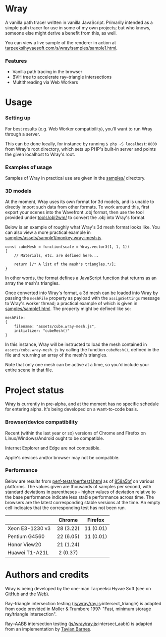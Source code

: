 # Wray
A vanilla path tracer written in vanilla JavaScript. Primarily intended as a simple path tracer for use in some of my own projects; but who knows, someone else might derive a benefit from this, as well.

You can view a live sample of the renderer in action at [tarpeeksihyvaesoft.com/s/wray/samples/sample1.html](http://tarpeeksihyvaesoft.com/s/wray/samples/sample1.html).

### Features
- Vanilla path tracing in the browser
- BVH tree to accelerate ray&ndash;triangle intersections
- Multithreading via Web Workers

# Usage
### Setting up
For best results (e.g. Web Worker compatibility), you'll want to run Wray through a server.

This can be done locally, for instance by running `$ php -S localhost:8000` from Wray's root directory, which sets up PHP's built-in server and points the given localhost to Wray's root.

### Examples of usage
Samples of Wray in practical use are given in the [samples/](samples/) directory.

### 3D models
At the moment, Wray uses its own format for 3d models, and is unable to directly import such data from other formats. To work around this, first export your scenes into the Wavefront .obj format, then use the tool provided under [tools/obj2wm/](tools/obj2wm/) to convert the .obj into Wray's format.

Below is an example of roughly what Wray's 3d mesh format looks like. You can also view a more practical example in [samples/assets/sample1/monkey.wray-mesh.js](samples/assets/sample1/monkey.wray-mesh.js).
```
const cubeMesh = function(scale = Wray.vector3(1, 1, 1))
{
    // Materials, etc. are defined here...

    return [/* A list of the mesh's triangles.*/];
}
```
In other words, the format defines a JavaScript function that returns as an array the mesh's triangles.

Once converted into Wray's format, a 3d mesh can be loaded into Wray by passing the `meshFile` property as payload with the `assignSettings` message to Wray's worker thread; a practical example of which is given in [samples/sample1.html](samples/sample1.html). The property might be defined like so:
```
meshFile:
{
    filename: "assets/cube.wray-mesh.js",
    initializer: "cubeMesh()"
}
```
In this instance, Wray will be instructed to load the mesh contained in `assets/cube.wray-mesh.js` by calling the function `cubeMesh()`, defined in the file and returning an array of the mesh's triangles.

Note that only one mesh can be active at a time, so you'd include your entire scene in that file.

# Project status
Wray is currently in pre-alpha, and at the moment has no specific schedule for entering alpha. It's being developed on a want-to-code basis.

### Browser/device compatibility
Recent (within the last year or so) versions of Chrome and Firefox on Linux/Windows/Android ought to be compatible.

Internet Explorer and Edge are not compatible.

Apple's devices and/or browser may not be compatible.

### Performance
Below are results from [perf-tests/perftest1.html](perf-tests/perftest1.html) as of [858a5bf](https://github.com/leikareipa/wray/tree/858a5bf9ed8ea06a0fd8de5f96aee112ca53aac9) on various platforms. The values given are thousands of samples per second, with standard deviations in parentheses &ndash; higher values of deviation relative to the base performance indicate less stable performance across time. The browsers are the latest corresponding stable versions at the time. An empty cell indicates that the corresponding test has not been run.

|                 | Chrome    | Firefox   |
| --------------- |:---------:|:---------:|
| Xeon E3-1230 v3 | 28 (3.22) | 11 (0.01) |
| Pentium G4560   | 22 (6.05) | 11 (0.01) |
| Honor View20    | 21 (1.24) |           |
| Huawei T1-A21L  | 2 (0.37)  |           |

# Authors and credits
Wray is being developed by the one-man Tarpeeksi Hyvae Soft (see on [GitHub](https://github.com/leikareipa) and the [Web](http://www.tarpeeksihyvaesoft.com)).

Ray&ndash;triangle intersection testing ([js/wray/ray.js](js/wray/ray.js):intersect_triangle) is adapted from code provided in Moller & Trumbore 1997: "Fast, minimum storage ray/triangle intersection".

Ray&ndash;AABB intersection testing ([js/wray/ray.js](js/wray/ray.js):intersect_aabb) is adapted from an implementation by [Tavian Barnes](https://tavianator.com/fast-branchless-raybounding-box-intersections/).
